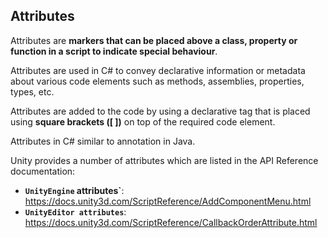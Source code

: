 ## Attributes

Attributes are **markers that can be placed above a class, property or function in a script to indicate special behaviour**. 

Attributes are used in C# to convey declarative information or metadata about various code elements such as methods, assemblies, properties, types, etc.

Attributes are added to the code by using a declarative tag that is placed using **square brackets ([ ])** on top of the required code element. 

Attributes in C# similar to annotation in Java.

Unity provides a number of attributes which are listed in the API Reference documentation:
- **`UnityEngine` attributes`**: https://docs.unity3d.com/ScriptReference/AddComponentMenu.html
- **`UnityEditor attributes`**: https://docs.unity3d.com/ScriptReference/CallbackOrderAttribute.html


